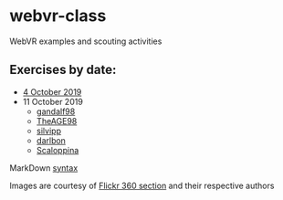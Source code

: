 # webvr-class
WebVR examples and scouting activities

## Exercises by date:

* [4 October 2019](https://vrlab-univaq.github.io/webvr-class/20191004/)
* 11 October 2019 
    * [gandalf98](https://bit.ly/35qHnMM)
    * [TheAGE98](https://bit.ly/2nGUybk)
    * [silvipp](https://bit.ly/2VxoIdD)
    * [darlbon](https://bit.ly/35uFqyW)
    * [Scaloppina](https://bit.ly/33rOS4d)
    
MarkDown [syntax](https://help.github.com/en/articles/basic-writing-and-formatting-syntax)


Images are courtesy of [Flickr 360 section](https://www.flickr.com/photos/tags/360/) and their respective authors

